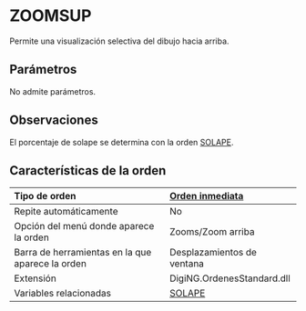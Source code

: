 # ZOOMSUP

Permite una visualización selectiva del dibujo hacia arriba.

## Parámetros

No admite parámetros.

## Observaciones

El porcentaje de solape se determina con la orden [SOLAPE](/digi3d-net/referencia/ventana-de-dibujo/ordenes/z/SOLAPE.html).

## Características de la orden

| Tipo de orden | [Orden inmediata](zoomsup.md) |
| :--- | :--- |
| Repite automáticamente | No |
| Opción del menú donde aparece la orden | Zooms/Zoom arriba |
| Barra de herramientas en la que aparece la orden | Desplazamientos de ventana |
| Extensión | DigiNG.OrdenesStandard.dll |
| Variables relacionadas | [SOLAPE](/digi3d-net/referencia/ventana-de-dibujo/ordenes/z/SOLAPE.html) |

